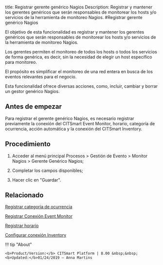 title: Registrar gerente genérico Nagios
Description: Registrar y mantener los gerentes genéricos que serán responsables de monitorear los hosts y/o servicios de la herramienta de monitoreo Nagios.
#Registrar gerente genérico Nagios

El objetivo de esta funcionalidad es registrar y mantener los gerentes genéricos
que serán responsables de monitorear los hosts y/o servicios de la herramienta
de monitoreo Nagios.

Los gerentes permiten el monitoreo de todos los hosts o todos los servicios de
forma genérica, es decir, sin la necesidad de elegir un host específico para
monitoreo.

El propósito es simplificar el monitoreo de una red entera en busca de los
eventos relevantes para el negocio.

Esta funcionalidad ofrece diversas acciones, como, incluir, cambiar y borrar un
gestor genérico Nagios.

Antes de empezar
--------------------

Para registrar el gerente genérico Nagios, es necesario registrar previamente la
conexión del CITSmart Event Monitor, horario, categoría de ocurrencia, acción
automática y la conexión del CITSmart Inventory.

Procedimiento
-----------------

1.  Acceder al menú principal Procesos \> Gestión de Evento \> Monitor Nagios \>
    Gerente Genérico Nagios;

2.  Completar los campos disponibles;

3.  Hacer clic en "Guardar".


Relacionado
-----------

[Registrar categoría de ocurrencia](/es-es/citsmart-platform-8/processes/event/configuration/register-occurence-category.html)

[Registrar Conexión Event Monitor](/es-es/citsmart-platform-8/processes/event/configuration/register-event-monitor-connection.html)

[Registrar horario](/es-es/citsmart-platform-8/processes/event/configuration/register-time.html)

[Configurar conexión Inventory](/es-es/citsmart-platform-8/processes/event/configuration/set-inventory-connection.html)


!!! tip "About"

    <b>Product/Version:</b> CITSmart Platform | 8.00 &nbsp;&nbsp;
    <b>Updated:</b>01/24/2019 – Anna Martins
